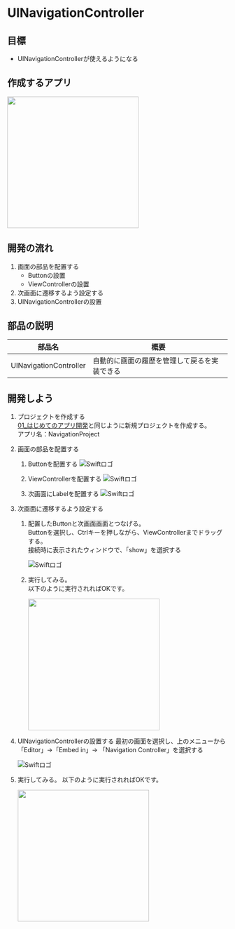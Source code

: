 # UINavigationController

## 目標
- UINavigationControllerが使えるようになる

## 作成するアプリ  
<img src="./img/NavigationProject_2.gif" width="300px">

## 開発の流れ

1. 画面の部品を配置する
	- Buttonの設置
	- ViewControllerの設置
2. 次画面に遷移するよう設定する
3. UINavigationControllerの設置

## 部品の説明

|部品名|概要|
|---|---|
| UINavigationController |自動的に画面の履歴を管理して戻るを実装できる|

## 開発しよう

1. プロジェクトを作成する  
	[01_はじめてのアプリ開発](../01_はじめてのアプリ開発.md)と同じように新規プロジェクトを作成する。  
	アプリ名：NavigationProject
	
2. 画面の部品を配置する
	1. Buttonを配置する
	![Swiftロゴ](./img/place_button.gif)

	2. ViewControllerを配置する
	![Swiftロゴ](./img/place_viewcontroller.gif)

	3. 次画面にLabelを配置する
	![Swiftロゴ](./img/place_label_to_viewcontroller.gif)

3. 次画面に遷移するよう設定する
	1. 配置したButtonと次画面画面とつなげる。  
		Buttonを選択し、Ctrlキーを押しながら、ViewControllerまでドラッグする。  
		接続時に表示されたウィンドウで、「show」を選択する

		![Swiftロゴ](./img/connect_button_controller.gif)

	2. 実行してみる。  
		以下のように実行されればOKです。  

		<img src="./img/NavigationProject.gif" width="300px">

4. UINavigationControllerの設置する
	最初の画面を選択し、上のメニューから「Editor」→「Embed in」→ 「Navigation Controller」を選択する
	
	![Swiftロゴ](./img/add_navigation.gif)
	
5. 実行してみる。
	以下のように実行されればOKです。  

	<img src="./img/NavigationProject_2.gif" width="300px">
